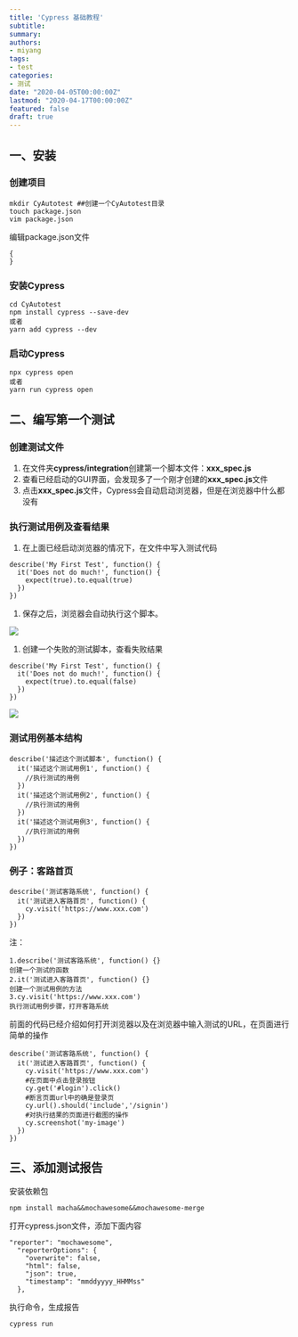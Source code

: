 ```yaml
---
title: 'Cypress 基础教程'
subtitle:
summary: 
authors:
- miyang
tags:
- test
categories:
- 测试
date: "2020-04-05T00:00:00Z"
lastmod: "2020-04-17T00:00:00Z"
featured: false
draft: true
---
```

## 一、安装

### 创建项目

```
mkdir CyAutotest ##创建一个CyAutotest目录
touch package.json
vim package.json
```

编辑package.json文件

```
{
}
```

### 安装Cypress

```
cd CyAutotest
npm install cypress --save-dev
或者
yarn add cypress --dev
```

### 启动Cypress

```
npx cypress open
或者
yarn run cypress open
```

## 二、编写第一个测试

### 创建测试文件

1. 在文件夹**cypress/integration**创建第一个脚本文件：**xxx_spec.js**
1. 查看已经启动的GUI界面，会发现多了一个刚才创建的**xxx_spec.js**文件
1. 点击**xxx_spec.js**文件，Cypress会自动启动浏览器，但是在浏览器中什么都没有

### 执行测试用例及查看结果

1. 在上面已经启动浏览器的情况下，在文件中写入测试代码

```
describe('My First Test', function() { 
  it('Does not do much!', function() { 
    expect(true).to.equal(true) 
  }) 
})	
```

1. 保存之后，浏览器会自动执行这个脚本。

![](https://static.slab.com/prod/uploads/posts/images/8uO4X9TuRm1KhxmLTB7rg1H3.png)

1. 创建一个失败的测试脚本，查看失败结果

```
describe('My First Test', function() { 
  it('Does not do much!', function() { 
    expect(true).to.equal(false) 
  }) 
})
```

![](https://static.slab.com/prod/uploads/posts/images/8ghYMfGKsqLnIxkE4iCxF3w6.png)

### 测试用例基本结构

```
describe('描述这个测试脚本', function() {
  it('描述这个测试用例1', function() {
    //执行测试的用例
  })
  it('描述这个测试用例2', function() {
    //执行测试的用例
  })
  it('描述这个测试用例3', function() {
    //执行测试的用例
  })
})
```

### 例子：客路首页

```
describe('测试客路系统', function() {
  it('测试进入客路首页', function() {
    cy.visit('https://www.xxx.com')
  })
})
```

注：

```
1.describe('测试客路系统', function() {}
创建一个测试的函数
2.it('测试进入客路首页', function() {}
创建一个测试用例的方法
3.cy.visit('https://www.xxx.com')
执行测试用例步骤，打开客路系统
```

前面的代码已经介绍如何打开浏览器以及在浏览器中输入测试的URL，在页面进行简单的操作

```
describe('测试客路系统', function() {
  it('测试进入客路首页', function() {
    cy.visit('https://www.xxx.com')
    #在页面中点击登录按钮
    cy.get('#login').click()
    #断言页面url中的确是登录页
    cy.url().should('include','/signin')
    #对执行结果的页面进行截图的操作
    cy.screenshot('my-image')
  })
})
```

## 三、添加测试报告

安装依赖包

```
npm install macha&&mochawesome&&mochawesome-merge
```

打开cypress.json文件，添加下面内容

```
"reporter": "mochawesome",
  "reporterOptions": {
    "overwrite": false,
    "html": false,
    "json": true,
    "timestamp": "mmddyyyy_HHMMss"
  },
```

执行命令，生成报告

```
cypress run
```
